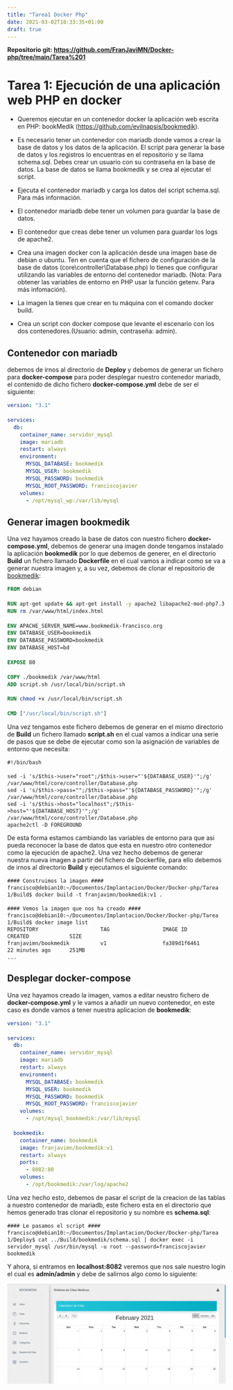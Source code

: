 ```yaml
---
title: "Tarea1 Docker Php"
date: 2021-03-02T10:33:35+01:00
draft: true
---
```


**Repositorio git: https://github.com/FranJaviMN/Docker-php/tree/main/Tarea%201**

# Tarea 1: Ejecución de una aplicación web PHP en docker

* Queremos ejecutar en un contenedor docker la aplicación web escrita en PHP: bookMedik (https://github.com/evilnapsis/bookmedik).

* Es necesario tener un contenedor con mariadb donde vamos a crear la base de datos y los datos de la aplicación. El script para generar la base de datos y los registros lo encuentras en el repositorio y se llama schema.sql. Debes crear un usuario con su contraseña en la base de datos. La base de datos se llama bookmedik y se crea al ejecutar el script.

* Ejecuta el contenedor mariadb y carga los datos del script schema.sql. Para más información.

* El contenedor mariadb debe tener un volumen para guardar la base de datos.

* El contenedor que creas debe tener un volumen para guardar los logs de apache2.

* Crea una imagen docker con la aplicación desde una imagen base de debian o ubuntu. Ten en cuenta que el fichero de configuración de la base de datos (core\controller\Database.php) lo tienes que configurar utilizando las variables de entorno del contenedor mariadb. (Nota: Para obtener las variables de entorno en PHP usar la función getenv. Para más infomación).

* La imagen la tienes que crear en tu máquina con el comando docker build.

* Crea un script con docker compose que levante el escenario con los dos contenedores.(Usuario: admin, contraseña: admin).

## Contenedor con mariadb

debemos de irnos al directorio de **Deploy** y debemos de generar un fichero para **docker-compose** para poder desplegar nuestro contenedor mariadb, el contenido de dicho fichero **docker-compose.yml** debe de ser el siguiente:
```yml
version: "3.1"

services:
  db:
    container_name: servidor_mysql
    image: mariadb
    restart: always
    environment:
      MYSQL_DATABASE: bookmedik
      MYSQL_USER: bookmedik
      MYSQL_PASSWORD: bookmedik
      MYSQL_ROOT_PASSWORD: franciscojavier
    volumes:
      - /opt/mysql_wp:/var/lib/mysql
```

## Generar imagen bookmedik

Una vez hayamos creado la base de datos con nuestro fichero **docker-compose.yml**, debemos de generar una imagen donde tengamos instalado la aplicación **bookmedik** por lo que debemos de generer, en el directorio **Build** un fichero llamado **Dockerfile** en el cual vamos a indicar como se va a generar nuestra imagen y, a su vez, debemos de clonar el repositorio de [bookmedik](https://github.com/evilnapsis/bookmedik):
```Dockerfile
FROM debian

RUN apt-get update && apt-get install -y apache2 libapache2-mod-php7.3 php7.3 php7.3-mysql && apt-get clean && rm -rf /var/lib/apt/lists/*
RUN rm /var/www/html/index.html

ENV APACHE_SERVER_NAME=www.bookmedik-francisco.org
ENV DATABASE_USER=bookmedik
ENV DATABASE_PASSWORD=bookmedik
ENV DATABASE_HOST=bd

EXPOSE 80

COPY ./bookmedik /var/www/html
ADD script.sh /usr/local/bin/script.sh

RUN chmod +x /usr/local/bin/script.sh

CMD ["/usr/local/bin/script.sh"]
```

Una vez tengamos este fichero debemos de generar en el mismo directorio de **Build** un fichero llamado **script.sh** en el cual vamos a indicar una serie de pasos que se debe de ejecutar como son la asignación de variables de entorno que necesita:
```shell
#!/bin/bash

sed -i 's/$this->user="root";/$this->user="'${DATABASE_USER}'";/g' /var/www/html/core/controller/Database.php
sed -i 's/$this->pass="";/$this->pass="'${DATABASE_PASSWORD}'";/g' /var/www/html/core/controller/Database.php
sed -i 's/$this->host="localhost";/$this->host="'${DATABASE_HOST}'";/g' /var/www/html/core/controller/Database.php
apache2ctl -D FOREGROUND
```

De esta forma estamos cambiando las variables de entorno para que asi pueda reconocer la base de datos que esta en nuestro otro contenedor como la ejecución de apache2. Una vez hecho debemos de generar nuestra nueva imagen a partir del fichero de Dockerfile, para ello debemos de irnos al directorio **Build** y ejecutamos el siguiente comando:
```shell
#### Construimos la imagen ####
francisco@debian10:~/Documentos/Implantacion/Docker/Docker-php/Tarea 1/Build$ docker build -t franjavimn/bookmedik:v1 .

#### Vemos la imagen que nos ha creado ####
francisco@debian10:~/Documentos/Implantacion/Docker/Docker-php/Tarea 1/Build$ docker image list
REPOSITORY                    TAG                 IMAGE ID            CREATED             SIZE
franjavimn/bookmedik          v1                  fa389d1f6461        22 minutes ago      251MB
...
```

## Desplegar docker-compose

Una vez hayamos creado la imagen, vamos a editar neustro fichero de **docker-compose.yml** y le vamos a añadir un nuevo contenedor, en este caso es donde vamos a tener nuestra aplicacion de **bookmedik**:
```yml
version: "3.1"

services:
  db:
    container_name: servidor_mysql
    image: mariadb
    restart: always
    environment:
      MYSQL_DATABASE: bookmedik
      MYSQL_USER: bookmedik
      MYSQL_PASSWORD: bookmedik
      MYSQL_ROOT_PASSWORD: franciscojavier
    volumes:
      - /opt/mysql_bookmedik:/var/lib/mysql

  bookmedik:
    container_name: bookmedik
    image: franjavimn/bookmedik:v1
    restart: always
    ports:
      - 8082:80
    volumes:
      - /opt/bookmedik:/var/log/apache2
```

Una vez hecho esto, debemos de pasar el script de la creacion de las tablas a nuestro contenedor de mariadb, este fichero esta en el directorio que hemos generado tras clonar el repositorio y su nombre es **schema.sql**:
```shell
#### Le pasamos el script ####
francisco@debian10:~/Documentos/Implantacion/Docker/Docker-php/Tarea 1/Deploy$ cat ../Build/bookmedik/schema.sql | docker exec -i servidor_mysql /usr/bin/mysql -u root --password=franciscojavier bookmedik
```

Y ahora, si entramos en **localhost:8082** veremos que nos sale nuestro login el cual es **admin/admin** y debe de salirnos algo como lo siguiente:

![imagen bookmedik](https://raw.githubusercontent.com/FranJaviMN/elementos-grado/main/Implantacion/docker/bookmedik.png)


